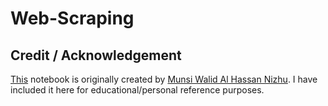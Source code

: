 # Web-Scraping
## Credit / Acknowledgement

[This](https://github.com/shahjamanbadhon/Web-Scraping/blob/main/web_scraping.ipynb) notebook is originally created by [Munsi Walid Al Hassan Nizhu](https://github.com/walid3271).
I have included it here for educational/personal reference purposes.
